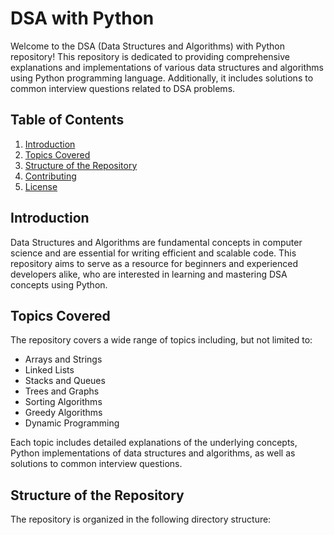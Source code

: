 # DSA with Python

Welcome to the DSA (Data Structures and Algorithms) with Python repository! This repository is dedicated to providing comprehensive explanations and implementations of various data structures and algorithms using Python programming language. Additionally, it includes solutions to common interview questions related to DSA problems.

## Table of Contents

1. [Introduction](#introduction)
2. [Topics Covered](#topics-covered)
3. [Structure of the Repository](#structure-of-the-repository)
4. [Contributing](#contributing)
5. [License](#license)

## Introduction

Data Structures and Algorithms are fundamental concepts in computer science and are essential for writing efficient and scalable code. This repository aims to serve as a resource for beginners and experienced developers alike, who are interested in learning and mastering DSA concepts using Python.

## Topics Covered

The repository covers a wide range of topics including, but not limited to:

- Arrays and Strings
- Linked Lists
- Stacks and Queues
- Trees and Graphs
- Sorting Algorithms
- Greedy Algorithms
- Dynamic Programming

Each topic includes detailed explanations of the underlying concepts, Python implementations of data structures and algorithms, as well as solutions to common interview questions.

## Structure of the Repository

The repository is organized in the following directory structure:

